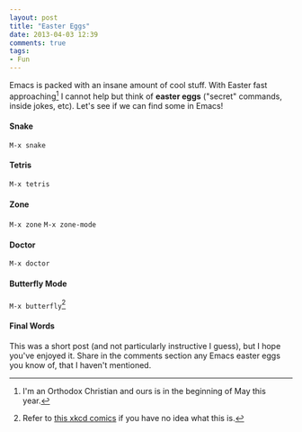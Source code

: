 ```yaml
---
layout: post
title: "Easter Eggs"
date: 2013-04-03 12:39
comments: true
tags:
- Fun
---
```


Emacs is packed with an insane amount of cool stuff. With Easter fast
approaching[^1] I cannot help but think of **easter eggs** ("secret"
commands, inside jokes, etc). Let's see if we can find some in Emacs!

#### Snake

`M-x snake`

#### Tetris

`M-x tetris`

#### Zone

`M-x zone`
`M-x zone-mode`

#### Doctor

`M-x doctor`

#### Butterfly Mode

`M-x butterfly`[^2]

#### Final Words

This was a short post (and not particularly instructive I guess), but I
hope you've enjoyed it. Share in the comments section any Emacs easter
eggs you know of, that I haven't mentioned.

[^1]: I'm an Orthodox Christian and ours is in the beginning of May this year.
[^2]: Refer to [this xkcd comics](http://xkcd.com/378/) if you have no idea what this is.
